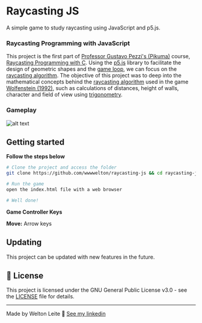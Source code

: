 # Raycasting JS
A simple game to study raycasting using JavaScript and p5.js.

### Raycasting Programming with JavaScript
This project is the first part of [Professor Gustavo Pezzi's (Pikuma)](https://pikuma.com/about) course, [Raycasting Programming with C](https://courses.pikuma.com/courses/raycasting-c). Using the [p5.js](https://p5js.org/) library to facilitate the design of geometric shapes and the [game loop](https://www.informit.com/articles/article.aspx?p=2167437&seqNum=2), we can focus on the [raycasting algorithm](https://www.youtube.com/watch?v=gYRrGTC7GtA).
The objective of this project was to deep into the mathematical concepts behind the [raycasting algorithm](https://en.wikipedia.org/wiki/Ray_casting) used in the game [Wolfenstein (1992)](https://en.wikipedia.org/wiki/Wolfenstein_3D), such as calculations of distances, height of walls, character and field of view using [trigonometry](https://en.wikipedia.org/wiki/Trigonometry).

### Gameplay
![alt text](./images/raycasting.gif)

## Getting started
**Follow the steps below**
```bash
# Clone the project and access the folder
git clone https://github.com/wwwwelton/raycasting-js && cd raycasting-js/

# Run the game
open the index.html file with a web browser

# Well done!
```

**Game Controller Keys**

**Move:** Arrow keys

## Updating

This project can be updated with new features in the future.

## 📝 License

This project is licensed under the GNU General Public License v3.0 - see the [LICENSE](LICENSE) file for details.

---

Made by Welton Leite 👋 [See my linkedin](https://www.linkedin.com/in/welton-leite-b3492985/)
